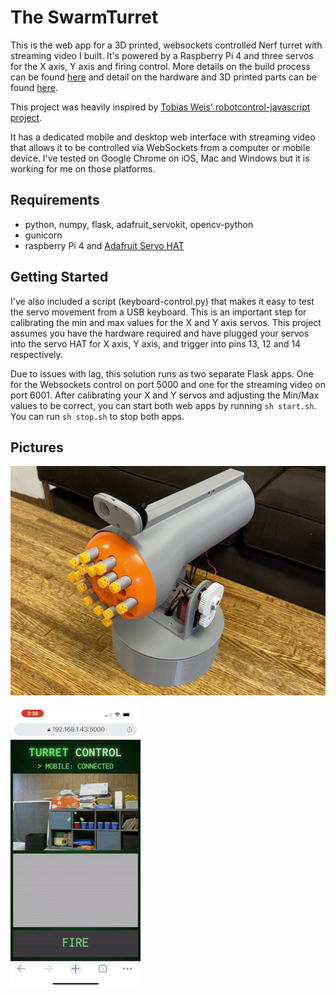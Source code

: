 # The SwarmTurret 

This is the web app for a 3D printed, websockets controlled Nerf turret with streaming video I built. It's powered by a Raspberry Pi 4 and three servos for the X axis, Y axis and firing control. More details on the build process can be found [here](https://alexmeub.com/building-a-web-controlled-nerf-turret/) and detail on the hardware and 3D printed parts can be found [here](https://www.printables.com/model/255165-swarmturret-web-controlled-foam-dart-turret).

This project was heavily inspired by [Tobias Weis' robotcontrol-javascript project](https://github.com/TobiasWeis/robotcontrol-javascript).

It has a dedicated mobile and desktop web interface with streaming video that allows it to be controlled via WebSockets from a computer or mobile device. I've tested on Google Chrome on iOS, Mac and Windows but it is working for me on those platforms.

## Requirements

* python, numpy, flask, adafruit_servokit, opencv-python
* gunicorn
* raspberry Pi 4 and [Adafruit Servo HAT](https://www.adafruit.com/product/2327)

## Getting Started

I've also included a script (keyboard-control.py) that makes it easy to test the servo movement from a USB keyboard. This is an important step for calibrating the min and max values for the X and Y axis servos. This project assumes you have the hardware required and have plugged your servos into the servo HAT for X axis, Y axis, and trigger into pins 13, 12 and 14 respectively.

Due to issues with lag, this solution runs as two separate Flask apps. One for the Websockets control on port 5000 and one for the streaming video on port 6001. After calibrating your X and Y servos and adjusting the Min/Max values to be correct, you can start both web apps by running `sh start.sh`. You can run `sh stop.sh` to stop both apps.


## Pictures

![Nerf Turret V1](/nerf-turret-v1.png)

![Nerf Turret Web App](/nerf-turret-mobile.gif)